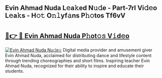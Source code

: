 ## Evin Ahmad Nuda L𝚎a𝚔ed N𝚞𝚍e - Part-7rI Vi𝚍𝚎o L𝚎a𝚔s - H𝚘𝚝 O𝚗𝚕yf𝚊ns P𝚑𝚘tos Tf6vV

# <h2><a href="http://kf6yd2.oniu.top/?m=Evin+Ahmad+Nuda">🔗👉 🔴 Evin Ahmad Nuda P𝚑ot𝚘𝚜 V𝚒d𝚎o</a></h2>

[![Evin Ahmad Nuda Nu𝚍e𝚜](https://i.imgur.com/0qMVB7G.gif)](http://kf6yd2.oniu.top/?m=Evin+Ahmad+Nuda)
Digital media provider and amusement giver Evin Ahmad Nuda, acclaimed for distributing dance and lifestyle content through trending choreographies and short films. Inspiring teacher Evin Ahmad Nuda, recognized for their ability to inspire and educate their students.  
